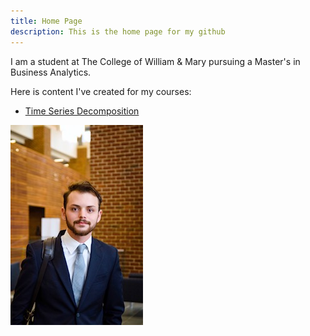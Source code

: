 ```yaml
---
title: Home Page
description: This is the home page for my github
---
```

I am a student at The College of William & Mary pursuing a Master's in Business Analytics.

Here is content I've created for my courses:

- [Time Series Decomposition](/TimeSeries/index.md)

![My Picture](/pics/LinkedInPicSm.jpg)
